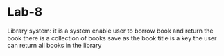 # Lab-8

Library system:
it is a system enable user to borrow book and return the book 
there is a collection of books save as the book title is a key the user can return all books in the library 


